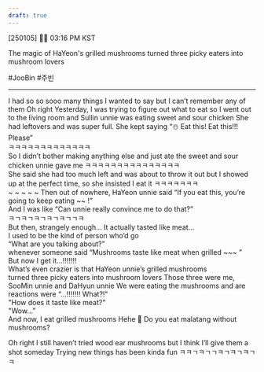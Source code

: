 ```yaml
---
draft: true
---
```

[250105] 🐣💭 03:16 PM KST

The magic of HaYeon's grilled mushrooms turned three picky eaters into mushroom lovers
 
#JooBin #주빈
___

I had so so sooo many things I wanted to say
but I can’t remember any of them
Oh right
Yesterday, I was trying to figure out what to eat
so I went out to the living room
and Sullin unnie was eating sweet and sour chicken 
She had leftovers and was super full. She kept saying 
“☃️ Eat this! Eat this!!! Please”  
ㅋㅋㅋㅋㅋㅋㅋㅋㅋㅋㅋㅋㅋ  
So I didn’t bother making anything else
and just ate the sweet and sour chicken unnie gave me
ㅋㅋㅋㅋㅋㅋㅋㅋㅋㅋㅋㅋㅋㅋㅋ  
She said she had too much left and was about to throw it out
but I showed up at the perfect time, so she insisted I eat it
ㅋㅋㅋㅋㅋㅋㅋ  
~ ~ ~ ~ ~
Then out of nowhere, HaYeon unnie said
“If you eat this, you’re going to keep eating ~~ !”  
And I was like “Can unnie really convince me to do that?”  
ㅋㄱㅋㄱㅋㄱㅋㄱㅋㄱㄱㅋ  
But then, strangely enough... 
It actually tasted like meat...  
I used to be the kind of person who’d go  
“What are you talking about?”  
whenever someone said “Mushrooms taste like meat when grilled ~~~ ”  
But now I get it...!!!!!!!  
What’s even crazier is that HaYeon unnie’s grilled mushrooms  
turned three picky eaters into mushroom lovers
Those three were me, SooMin unnie and DaHyun unnie 
We were eating the mushrooms and are reactions were
“…!!!!!!! What?!"  
"How does it taste like meat?"  
"Wow…”  
And now, I eat grilled mushrooms
Hehe
🫧 Do you eat malatang without mushrooms?

Oh right
I still haven’t tried wood ear mushrooms 
but I think I’ll give them a shot someday
Trying new things has been kinda fun
ㅋㅋㄱㅋㄱㄱㅋㄱㅋㄱㅋㄱㅋ
